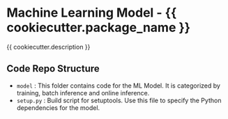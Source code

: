 # Machine Learning Model - {{ cookiecutter.package_name }}

{{ cookiecutter.description }}

## Code Repo Structure

- `model` : This folder contains code for the ML Model. It is categorized by training, batch inference and online inference.
- `setup.py` : Build script for setuptools. Use this file to specify the Python dependencies for the model.
